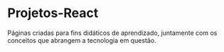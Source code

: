 # Projetos-React

Páginas criadas para fins didáticos de aprendizado, juntamente com os conceitos que abrangem a tecnologia em questão.
